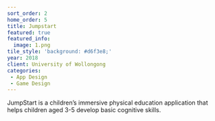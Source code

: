 ```yaml
---
sort_order: 2
home_order: 5
title: Jumpstart
featured: true
featured_info:
  image: 1.png
tile_style: 'background: #d6f3e8;'
year: 2018
client: University of Wollongong
categories:
 - App Design
 - Game Design
---
```


JumpStart is a children’s immersive physical education application that helps children aged 3-5 develop basic cognitive skills.
